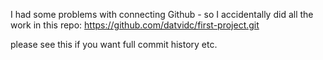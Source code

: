 I had some problems with connecting Github - so I accidentally did all the work in this repo: https://github.com/datvidc/first-project.git

please see this if you want full commit history etc.
